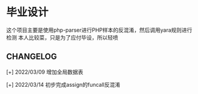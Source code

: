 # 毕业设计


这个项目主要是使用php-parser进行PHP样本的反混淆，然后调用yara规则进行检测
本人比较菜，只是为了应付毕设，所以轻喷

## CHANGELOG
\[+\] 2022/03/09 增加全局数据表

\[+\] 2022/03/14 初步完成assign的funcall反混淆 